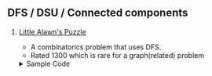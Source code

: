 ## DFS / DSU / Connected components 
1. [Little Alawn's Puzzle](https://codeforces.com/contest/1534/problem/C)
    - A combinatorics problem that uses DFS.
	- Rated 1300 which is rare for a graph(related) problem
	
	<details>
	<summary>Sample Code</summary>
	<br>

	```
	cpp
	#include<bits/stdc++.h>
	using namespace std;


	#define pii pair<ll,ll>
	#define vi  vector<ll>
	#define vii vector<pii>
	#define mi  map<ll,ll>
	#define all(a)  (a).begin(),(a).end()

	#define pb push_back
	#define ff first
	#define ss second
	#define mod 1000000007

	#define N 400001


	int arr[N][2];
	vector<int> adj[N];
	bool visited[N]={0};

	void dfs(int br){

		visited[br] = true;
		for(auto&x:adj[br])
		{
			if(!visited[x])
				dfs(x);
		}

	}
	void sol()
	{
		int n;
		cin >> n;
		for(int i=1;i <=  n; i++)
		{
			cin >> arr[i][0];
			visited[i] = false;
			adj[i] = vector<int>();
		}
		for(int i=1;i <=  n; i++)
		{
			cin >> arr[i][1];
		}

		for(int i=1;i<=n;i++){
			adj[arr[i][0]].push_back(arr[i][1]);
			adj[arr[i][1]].push_back(arr[i][0]);
		}
		ll ans = 1;
		for(int i=1;i<=n;i++)
		{
			if(!visited[i]){
				ans= ans * 2 % mod;
				dfs(i);
			}
		}
		cout << ans << '\n';
	}
	int main()
	{
	int tc;
	cin>>tc;
	while(tc--)
		sol();
	return 0;
	}

	```
	</details>



